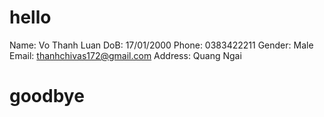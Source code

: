 # hello
Name: Vo Thanh Luan
DoB: 17/01/2000
Phone: 0383422211
Gender: Male
Email: thanhchivas172@gmail.com
Address: Quang Ngai
# goodbye

